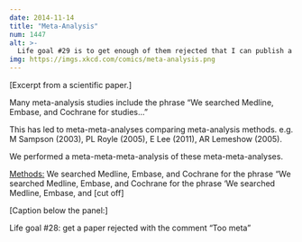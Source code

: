 ```yaml
---
date: 2014-11-14
title: "Meta-Analysis"
num: 1447
alt: >-
  Life goal #29 is to get enough of them rejected that I can publish a comparative analysis of the rejection letters.
img: https://imgs.xkcd.com/comics/meta-analysis.png
---
```

[Excerpt from a scientific paper.]

Many meta-analysis studies include the phrase “We searched Medline, Embase, and Cochrane for studies…”

This has led to meta-meta-analyses comparing meta-analysis methods. e.g. M Sampson (2003), PL Royle (2005), E Lee (2011), AR Lemeshow (2005).

We performed a meta-meta-meta-analysis of these meta-meta-analyses.

<u>Methods:</u> We searched Medline, Embase, and Cochrane for the phrase “We searched Medline, Embase, and Cochrane for the phrase ‘We searched Medline, Embase, and [cut off]

[Caption below the panel:]

Life goal #28: get a paper rejected with the comment “Too meta”